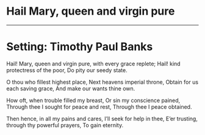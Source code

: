 # Hail Mary, queen and virgin pure

***

# Setting: Timothy Paul Banks

Hail! Mary, queen and virgin pure,
with every grace replete;
Hail! kind protectress of the poor,
Do pity our seedy state.

O thou who fillest highest place,
Next heavens imperial throne,
Obtain for us each saving grace, 
And make our wants thine own.

How oft, when trouble filled my breast,
Or sin my conscience pained,
Through thee I sought for peace and rest,
Through thee I peace obtained.

Then hence, in all my pains and cares,
I’ll seek for help in thee,
E’er trusting, through thy powerful prayers,
To gain eternity.